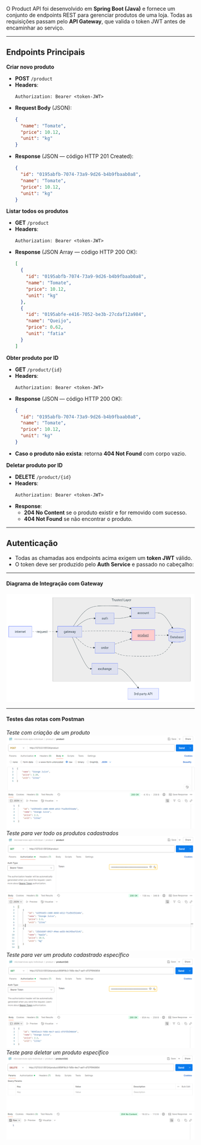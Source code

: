 O Product API foi desenvolvido em **Spring Boot (Java)** e fornece um conjunto de endpoints REST para gerenciar produtos de uma loja. Todas as requisições passam pelo **API Gateway**, que valida o token JWT antes de encaminhar ao serviço.

---

## Endpoints Principais

**Criar novo produto**  
   - **POST** `/product`  
   - **Headers**:  
     ```
     Authorization: Bearer <token-JWT>
     ```  
   - **Request Body** (JSON):  
     ```json
     {
       "name": "Tomate",
       "price": 10.12,
       "unit": "kg"
     }
     ```  
   - **Response** (JSON — código HTTP 201 Created):  
     ```json
     {
       "id": "0195abfb-7074-73a9-9d26-b4b9fbaab0a8",
       "name": "Tomate",
       "price": 10.12,
       "unit": "kg"
     }
     ```  

**Listar todos os produtos**  
   - **GET** `/product`  
   - **Headers**:  
     ```
     Authorization: Bearer <token-JWT>
     ```  
   - **Response** (JSON Array — código HTTP 200 OK):  
     ```json
     [
       {
         "id": "0195abfb-7074-73a9-9d26-b4b9fbaab0a8",
         "name": "Tomate",
         "price": 10.12,
         "unit": "kg"
       },
       {
         "id": "0195abfe-e416-7052-be3b-27cdaf12a984",
         "name": "Queijo",
         "price": 0.62,
         "unit": "fatia"
       }
     ]
     ```  

**Obter produto por ID**  
   - **GET** `/product/{id}`  
   - **Headers**:  
     ```
     Authorization: Bearer <token-JWT>
     ```  
   - **Response** (JSON — código HTTP 200 OK):  
     ```json
     {
       "id": "0195abfb-7074-73a9-9d26-b4b9fbaab0a8",
       "name": "Tomate",
       "price": 10.12,
       "unit": "kg"
     }
     ```  
   - **Caso o produto não exista**: retorna **404 Not Found** com corpo vazio.  

**Deletar produto por ID**  
   - **DELETE** `/product/{id}`  
   - **Headers**:  
     ```
     Authorization: Bearer <token-JWT>
     ```  
   - **Response**:  
     - **204 No Content** se o produto existir e for removido com sucesso.  
     - **404 Not Found** se não encontrar o produto.  

---

## Autenticação

- Todas as chamadas aos endpoints acima exigem um **token JWT** válido.  
- O token deve ser produzido pelo **Auth Service** e passado no cabeçalho:

---

#### Diagrama de Integração com Gateway

![Diagrama de Integração da Exchange API](../img/diagrama-product.png)

---

#### Testes das rotas com Postman

_Teste com criação de um produto_
![Teste 1](../img/postproduct.png)
_Teste para ver todo os produtos cadastrados_
![Teste ](../img/getallproducts.png)
_Teste para ver um produto cadastrado específico_
![Teste ](../img/getproductid.png)
_Teste para deletar um produto específico_
![Teste ](../img/deleteproduct.png)
